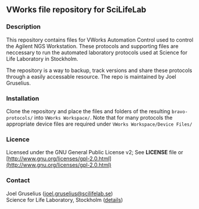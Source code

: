 ## VWorks file repository for SciLifeLab

### Description
This repository contains files for VWorks Automation Control used to control the Agilent NGS Workstation. These protocols and supporting files are neccessary to run the automated laboratory protocols used at Science for Life Laboratory in Stockholm.

The repository is a way to backup, track versions and share these protocols through a easily accessable resource. The repo is maintained by Joel Gruselius.

### Installation
Clone the repository and place the files and folders of the resulting <code>bravo-protocols/</code> into <code>VWorks Workspace/</code>. Note that for many protocols the appropriate device files are required under <code>VWorks Workspace/Device Files/</code> 

### Licence
Licensed under the GNU General Public License v2; See **LICENSE** file or [http://www.gnu.org/licenses/gpl-2.0.html](http://www.gnu.org/licenses/gpl-2.0.html)

### Contact
Joel Gruselius ([joel.gruselius@scilifelab.se](mailto:joel.gruselius@scilifelab.se))<br />
Science for Life Laboratory, Stockholm ([details](https://addy.com/joelg))<br />
